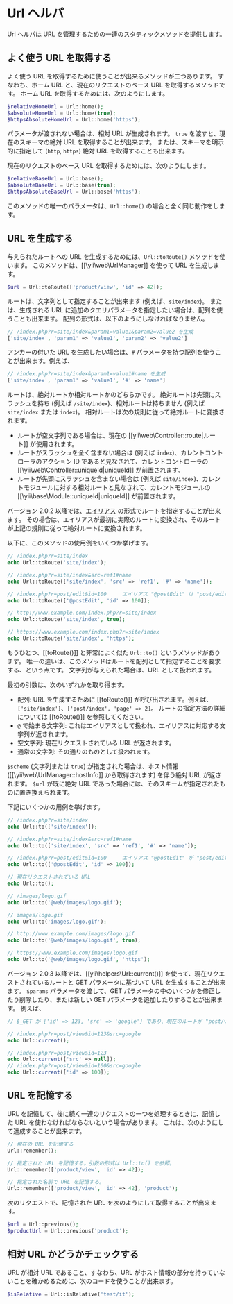 Url ヘルパ
==========

Url ヘルパは URL を管理するための一連のスタティックメソッドを提供します。


## よく使う URL を取得する <span id="getting-common-urls"></span>

よく使う URL を取得するために使うことが出来るメソッドが二つあります。
すなわち、ホーム URL と、現在のリクエストのベース URL を取得するメソッドです。
ホーム URL を取得するためには、次のようにします。

```php
$relativeHomeUrl = Url::home();
$absoluteHomeUrl = Url::home(true);
$httpsAbsoluteHomeUrl = Url::home('https');
```

パラメータが渡されない場合は、相対 URL が生成されます。
`true` を渡すと、現在のスキーマの絶対 URL を取得することが出来ます。
または、スキーマを明示的に指定して (`http`, `https`) 絶対 URL を取得することも出来ます。

現在のリクエストのベース URL を取得するためには、次のようにします。
 
```php
$relativeBaseUrl = Url::base();
$absoluteBaseUrl = Url::base(true);
$httpsAbsoluteBaseUrl = Url::base('https');
```

このメソッドの唯一のパラメータは、`Url::home()` の場合と全く同じ動作をします。


## URL を生成する <span id="creating-urls"></span>

与えられたルートへの URL を生成するためには、`Url::toRoute()` メソッドを使います。
このメソッドは、[[\yii\web\UrlManager]] を使って URL を生成します。

```php
$url = Url::toRoute(['product/view', 'id' => 42]);
```

ルートは、文字列として指定することが出来ます (例えば、`site/index`)。
または、生成される URL に追加のクエリパラメータを指定したい場合は、配列を使うことも出来ます。
配列の形式は、以下のようにしなければなりません。

```php
// /index.php?r=site/index&param1=value1&param2=value2 を生成
['site/index', 'param1' => 'value1', 'param2' => 'value2']
```

アンカーの付いた URL を生成したい場合は、`#` パラメータを持つ配列を使うことが出来ます。例えば、

```php
// /index.php?r=site/index&param1=value1#name を生成
['site/index', 'param1' => 'value1', '#' => 'name']
```

ルートは、絶対ルートか相対ルートかのどちらかです。
絶対ルートは先頭にスラッシュを持ち (例えば `/site/index`)、相対ルートは持ちません (例えば `site/index` または `index`)。
相対ルートは次の規則に従って絶対ルートに変換されます。

- ルートが空文字列である場合は、現在の [[yii\web\Controller::route|ルート]] が使用されます。
- ルートがスラッシュを全く含まない場合は (例えば `index`)、カレントコントローラのアクション ID であると見なされて、カレントコントローラの [[\yii\web\Controller::uniqueId|uniqueId]] が前置されます。
- ルートが先頭にスラッシュを含まない場合は (例えば `site/index`)、カレントモジュールに対する相対ルートと見なされて、カレントモジュールの [[\yii\base\Module::uniqueId|uniqueId]] が前置されます。

バージョン 2.0.2 以降では、[エイリアス](concept-aliases.md) の形式でルートを指定することが出来ます。
その場合は、エイリアスが最初に実際のルートに変換され、そのルートが上記の規則に従って絶対ルートに変換されます。

以下に、このメソッドの使用例をいくつか挙げます。

```php
// /index.php?r=site/index
echo Url::toRoute('site/index');

// /index.php?r=site/index&src=ref1#name
echo Url::toRoute(['site/index', 'src' => 'ref1', '#' => 'name']);

// /index.php?r=post/edit&id=100     エイリアス "@postEdit" は "post/edit" と定義されていると仮定
echo Url::toRoute(['@postEdit', 'id' => 100]);

// http://www.example.com/index.php?r=site/index
echo Url::toRoute('site/index', true);

// https://www.example.com/index.php?r=site/index
echo Url::toRoute('site/index', 'https');
```

もうひとつ、[[toRoute()]] と非常によく似た `Url::to()` というメソッドがあります。
唯一の違いは、このメソッドはルートを配列として指定することを要求する、という点です。
文字列が与えられた場合は、URL として扱われます。

最初の引数は、次のいずれかを取り得ます。

- 配列: URL を生成するために [[toRoute()]] が呼び出されます。例えば、`['site/index']`、`['post/index', 'page' => 2]`。
  ルートの指定方法の詳細については [[toRoute()]] を参照してください。
- `@` で始まる文字列: これはエイリアスとして扱われ、エイリアスに対応する文字列が返されます。
- 空文字列: 現在リクエストされている URL が返されます。
- 通常の文字列: その通りのものとして扱われます。

`$scheme` (文字列または `true`) が指定された場合は、ホスト情報 ([[\yii\web\UrlManager::hostInfo]] から取得されます) を伴う絶対 URL が返されます。
`$url` が既に絶対 URL であった場合には、そのスキームが指定されたものに置き換えられます。

下記にいくつかの用例を挙げます。

```php
// /index.php?r=site/index
echo Url::to(['site/index']);

// /index.php?r=site/index&src=ref1#name
echo Url::to(['site/index', 'src' => 'ref1', '#' => 'name']);

// /index.php?r=post/edit&id=100     エイリアス "@postEdit" が "post/edit" と定義されていると仮定
echo Url::to(['@postEdit', 'id' => 100]);

// 現在リクエストされている URL
echo Url::to();

// /images/logo.gif
echo Url::to('@web/images/logo.gif');

// images/logo.gif
echo Url::to('images/logo.gif');

// http://www.example.com/images/logo.gif
echo Url::to('@web/images/logo.gif', true);

// https://www.example.com/images/logo.gif
echo Url::to('@web/images/logo.gif', 'https');
```

バージョン 2.0.3 以降では、[[yii\helpers\Url::current()]] を使って、現在リクエストされているルートと GET パラメータに基づいて URL を生成することが出来ます。
`$params` パラメータを渡して、GET パラメータの中のいくつかを修正したり削除したり、または新しい GET パラメータを追加したりすることが出来ます。
例えば、

```php
// $_GET が ['id' => 123, 'src' => 'google'] であり、現在のルートが "post/view" であると仮定

// /index.php?r=post/view&id=123&src=google
echo Url::current();

// /index.php?r=post/view&id=123
echo Url::current(['src' => null]);
// /index.php?r=post/view&id=100&src=google
echo Url::current(['id' => 100]);
```


## URL を記憶する <span id="remember-urls"></span>

URL を記憶して、後に続く一連のリクエストの一つを処理するときに、記憶した URL を使わなければならないという場合があります。
これは、次のようにして達成することが出来ます。
 
```php
// 現在の URL を記憶する
Url::remember();

// 指定された URL を記憶する。引数の形式は Url::to() を参照。
Url::remember(['product/view', 'id' => 42]);

// 指定された名前で URL を記憶する。
Url::remember(['product/view', 'id' => 42], 'product');
```

次のリクエストで、記憶された URL を次のようにして取得することが出来ます。

```php
$url = Url::previous();
$productUrl = Url::previous('product');
```

## 相対 URL かどうかチェックする <span id="checking-relative-urls"></span>

URL が相対 URL であること、すなわち、URL がホスト情報の部分を持っていないことを確かめるために、次のコードを使うことが出来ます。

```php
$isRelative = Url::isRelative('test/it');
```
